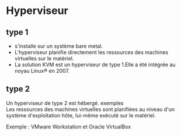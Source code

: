 # Hyperviseur			

## type 1		
- s'installe sur un système bare metal. 	
- L'hyperviseur planifie directement les ressources des machines virtuelles sur le matériel. 	
- La solution KVM est un hyperviseur de type 1.Elle a été intégrée au noyau Linux® en 2007.	

## type 2		

Un hyperviseur de type 2 est hébergé. 
exemples	
Les ressources des machines virtuelles sont planifiées au niveau d'un système d'exploitation hôte, lui-même exécuté sur le matériel. 	

Exemple : VMware Workstation et Oracle VirtualBox 	
